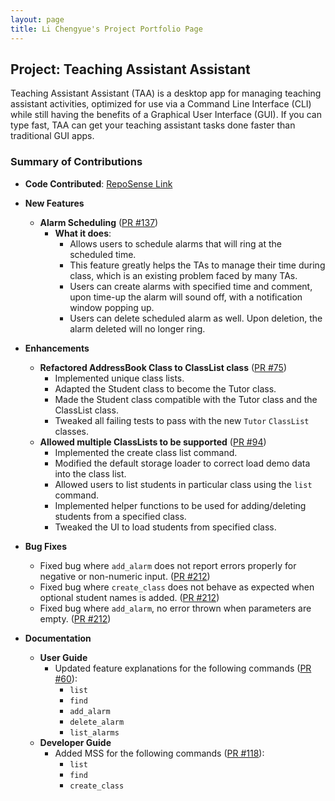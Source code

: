 ```yaml
---
layout: page
title: Li Chengyue's Project Portfolio Page
---
```


## Project: Teaching Assistant Assistant
Teaching Assistant Assistant (TAA) is a desktop app for managing teaching assistant
activities, optimized for use via a Command Line Interface (CLI) while still having
the benefits of a Graphical User Interface (GUI). If you can type fast, TAA can get
your teaching assistant tasks done faster than traditional GUI apps.

### Summary of Contributions
- **Code Contributed**: [RepoSense Link](https://nus-cs2103-ay2223s2.github.io/tp-dashboard/?search=cyli133&breakdown=true)
- **New Features**
    - **Alarm Scheduling** ([PR #137](https://github.com/AY2223S2-CS2103T-T14-4/tp/pull/137))
        - **What it does**: 
          - Allows users to schedule alarms that will ring at the scheduled time.
          - This feature greatly helps the TAs to manage their time during class, which is an existing problem faced
            by many TAs.
          - Users can create alarms with specified time and comment, upon time-up the alarm will sound off, 
            with a notification window popping up.
          - Users can delete scheduled alarm as well. Upon deletion, the alarm deleted will no longer ring.
- **Enhancements**
    - **Refactored AddressBook Class to ClassList class** ([PR #75](https://github.com/AY2223S2-CS2103T-T14-4/tp/pull/75))
        - Implemented unique class lists.
        - Adapted the Student class to become the Tutor class.
        - Made the Student class compatible with the Tutor class and the ClassList class.
        - Tweaked all failing tests to pass with the new `Tutor` `ClassList` classes.
    - **Allowed multiple ClassLists to be supported** ([PR #94](https://github.com/AY2223S2-CS2103T-T14-4/tp/pull/94))
        - Implemented the create class list command.
        - Modified the default storage loader to correct load demo data into the class list.
        - Allowed users to list students in particular class using the `list` command.
        - Implemented helper functions to be used for adding/deleting students from a specified class.
        - Tweaked the UI to load students from specified class.
- **Bug Fixes**
    - Fixed bug where `add_alarm` does not report errors properly for negative or non-numeric input.
      ([PR #212](https://github.com/AY2223S2-CS2103T-T14-4/tp/pull/212))
    - Fixed bug where  `create_class` does not behave as expected when optional student names is added. 
      ([PR #212](https://github.com/AY2223S2-CS2103T-T14-4/tp/pull/212))
    - Fixed bug where `add_alarm`, no error thrown when parameters are empty. 
      ([PR #212](https://github.com/AY2223S2-CS2103T-T14-4/tp/pull/212))

- **Documentation**
    - **User Guide**
        - Updated feature explanations for the following commands
          ([PR #60](https://github.com/AY2223S2-CS2103T-T14-4/tp/pull/60)):
          - `list`
          - `find`
          - `add_alarm`
          - `delete_alarm`
          - `list_alarms`
    - **Developer Guide**
        - Added MSS for the following commands
          ([PR #118](https://github.com/AY2223S2-CS2103T-T14-4/tp/pull/118)):
            - `list`
            - `find`
            - `create_class`

